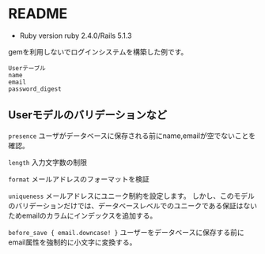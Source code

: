 # README

* Ruby version ruby 2.4.0/Rails 5.1.3

gemを利用しないでログインシステムを構築した例です。

```
Userテーブル
name
email
password_digest
```

## Userモデルのバリデーションなど

`presence`
ユーザがデータベースに保存される前にname,emailが空でないことを確認。

`length`
入力文字数の制限

`format`
メールアドレスのフォーマットを検証

`uniqueness`
メールアドレスにユニーク制約を設定します。
しかし、このモデルのバリデーションだけでは、データベースレベルでのユニークである保証はないためemailのカラムにインデックスを追加する。

`before_save { email.downcase! }`
ユーザーをデータベースに保存する前にemail属性を強制的に小文字に変換する。
